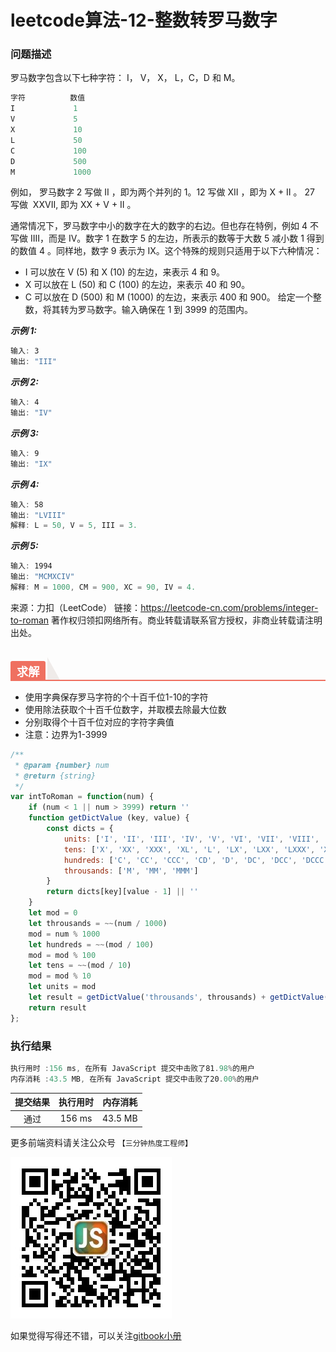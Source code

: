 # leetcode算法-12-整数转罗马数字

### 问题描述

罗马数字包含以下七种字符： I， V， X， L，C，D 和 M。

```js
字符          数值
I             1
V             5
X             10
L             50
C             100
D             500
M             1000
```

例如， 罗马数字 2 写做 II ，即为两个并列的 1。12 写做 XII ，即为 X + II 。 27 写做  XXVII, 即为 XX + V + II 。

通常情况下，罗马数字中小的数字在大的数字的右边。但也存在特例，例如 4 不写做 IIII，而是 IV。数字 1 在数字 5 的左边，所表示的数等于大数 5 减小数 1 得到的数值 4 。同样地，数字 9 表示为 IX。这个特殊的规则只适用于以下六种情况：

- I 可以放在 V (5) 和 X (10) 的左边，来表示 4 和 9。
- X 可以放在 L (50) 和 C (100) 的左边，来表示 40 和 90。 
- C 可以放在 D (500) 和 M (1000) 的左边，来表示 400 和 900。
给定一个整数，将其转为罗马数字。输入确保在 1 到 3999 的范围内。

***示例 1:***

```js
输入: 3
输出: "III"
```
***示例 2:***

```js
输入: 4
输出: "IV"
```
***示例 3:***

```js
输入: 9
输出: "IX"
```
***示例 4:***

```js
输入: 58
输出: "LVIII"
解释: L = 50, V = 5, III = 3.
```
***示例 5:***

```js
输入: 1994
输出: "MCMXCIV"
解释: M = 1000, CM = 900, XC = 90, IV = 4.
```

来源：力扣（LeetCode）
链接：https://leetcode-cn.com/problems/integer-to-roman
著作权归领扣网络所有。商业转载请联系官方授权，非商业转载请注明出处。

<h2 style="margin-top: 30px; margin-bottom: 15px; padding: 0px; font-weight: bold; color: black; border-bottom: 2px solid rgb(239, 112, 96); font-size: 1.3em;"
 data-id="heading-1"><span style="display: none;" class="prefix"></span><span style="display: inline-block; font-weight: bold; background: rgb(239, 112, 96); color: #ffffff; padding: 3px 10px 1px; border-top-right-radius: 3px; border-top-left-radius: 3px; margin-right: 3px;" class="content">求解</span><span class="suffix"></span><span style="display: inline-block; vertical-align: bottom; border-bottom: 36px solid #efebe9; border-right: 20px solid transparent;"> </span></h2>

- 使用字典保存罗马字符的个十百千位1-10的字符
- 使用除法获取个十百千位数字，并取模去除最大位数
- 分别取得个十百千位对应的字符字典值
- 注意：边界为1-3999


```js
/**
 * @param {number} num
 * @return {string}
 */
var intToRoman = function(num) {
    if (num < 1 || num > 3999) return ''
    function getDictValue (key, value) {
        const dicts = {
            units: ['I', 'II', 'III', 'IV', 'V', 'VI', 'VII', 'VIII', 'IX'],
            tens: ['X', 'XX', 'XXX', 'XL', 'L', 'LX', 'LXX', 'LXXX', 'XC'],
            hundreds: ['C', 'CC', 'CCC', 'CD', 'D', 'DC', 'DCC', 'DCCC', 'CM'],
            throusands: ['M', 'MM', 'MMM']
        }
        return dicts[key][value - 1] || ''
    }
    let mod = 0
    let throusands = ~~(num / 1000)
    mod = num % 1000
    let hundreds = ~~(mod / 100)
    mod = mod % 100
    let tens = ~~(mod / 10)
    mod = mod % 10
    let units = mod
    let result = getDictValue('throusands', throusands) + getDictValue('hundreds', hundreds) + getDictValue('tens', tens) + getDictValue('units', units)
    return result
};
```

### 执行结果

```js
执行用时 :156 ms, 在所有 JavaScript 提交中击败了81.98%的用户
内存消耗 :43.5 MB, 在所有 JavaScript 提交中击败了20.00%的用户
```

| 提交结果 | 执行用时 | 内存消耗 |
|:------:|:------:|:-------:|
|   通过  | 156 ms  |  43.5 MB |

更多前端资料请关注公众号 `【三分钟热度工程师】`

![](../imgs/qrcode.jpg)

如果觉得写得还不错，可以关注[gitbook小册](https://halaproliu.github.io/gitbook/shellmd5/2596084d37a462e93b62f7c136e9eb0e.html)
